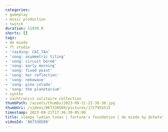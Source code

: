```yaml
---
categories:
- gameplay
- music production
- twitch
duration: 11930.0
shorts: []
tags:
- de miedo
- fl studio
- 'raiding: CAI_TAn'
- 'song: asymmetric tiling'
- 'song: circuit bored'
- 'song: early morning'
- 'song: fixed point'
- 'song: her reflection'
- 'song: nekowave'
- 'song: pina colada'
- 'song: the planetarium'
- synthv
- zachtronics solitaire collection
thumbPath: /assets/thumbs/2023-09-21-22-36-30.jpg
thumbUri: /videos/867330509/pictures/1727955515
timestamp: 2023-09-21T17:36:30-05:00
title: sleepy lydian tunes | fortune's foundation | de miedo by @chotothebright
videoId: '867330509'
---
```


